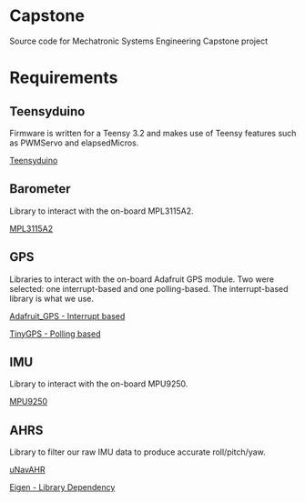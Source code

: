 # Capstone
Source code for Mechatronic Systems Engineering Capstone project

# Requirements

## Teensyduino

Firmware is written for a Teensy 3.2 and makes use of Teensy features such as PWMServo and elapsedMicros. 

[Teensyduino](https://www.pjrc.com/teensy/teensyduino.html)

## Barometer

Library to interact with the on-board MPL3115A2. 

[MPL3115A2](https://github.com/sparkfun/MPL3115A2_Breakout/tree/master/Libraries/Arduino)

## GPS

Libraries to interact with the on-board Adafruit GPS module. Two were selected: one interrupt-based and one polling-based. The interrupt-based library is what we use.

[Adafruit_GPS - Interrupt based](https://github.com/adafruit/Adafruit_GPS)

[TinyGPS - Polling based](https://github.com/mikalhart/TinyGPS)

## IMU

Library to interact with the on-board MPU9250.

[MPU9250](https://github.com/bolderflight/MPU9250)

## AHRS 

Library to filter our raw IMU data to produce accurate roll/pitch/yaw.

[uNavAHR](https://github.com/bolderflight/uNavAHRS)

[Eigen - Library Dependency](https://github.com/bolderflight/Eigen)
